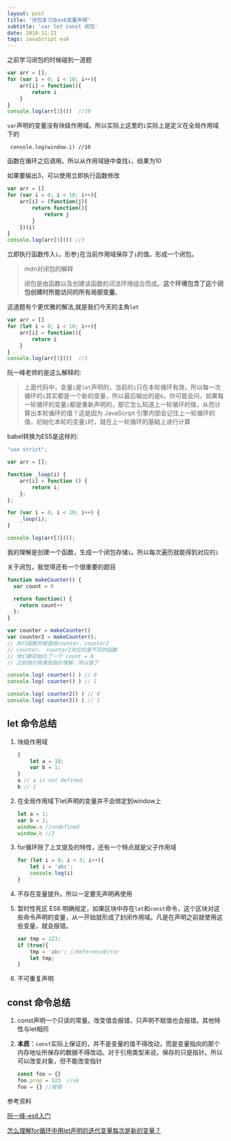 ```yaml
---
layout: post
title: '闭包复习及es6变量声明'
subtitle: 'var let const 闭包'
date: 2018-11-21
tags: JavaScript es6
---
```




之前学习闭包的时候碰到一道题

```javascript
var arr = [];
for (var i = 0; i < 10; i++){
    arr[i] = function(){
        return i
    }
}
console.log(arr[3]())  //10
```

`var`声明的变量没有块级作用域。所以实际上这里的`i`实际上是定义在全局作用域下的

` console.log(window.i) //10`

函数在循环之后调用。所以从作用域链中查找`i`，结果为10

如果要输出3，可以使用立即执行函数修改

```javascript
var arr = []
for (var i = 0; i < 10; i++){
    arr[i] = (function(j){
    	return function(){
    		return j
    	}
    })(i)
}
console.log(arr[3]()) //3
```

立即执行函数传入`i`，形参`j`在当前作用域保存了`i`的值。形成一个闭包。

> mdn对闭包的解释
>
> 闭包是由函数以及创建该函数的词法环境组合而成。**这个环境包含了这个闭包创建时所能访问的所有局部变量**。

这道题有个更优雅的解法,就是我们今天的主角`let`

```javascript
var arr = []
for (let i = 0; i < 10; i++){
    arr[i] = function(){
        return i
    }
}
console.log(arr[3]())  //3
```

阮一峰老师的是这么解释的:

> 上面代码中，变量`i`是`let`声明的，当前的`i`只在本轮循环有效，所以每一次循环的`i`其实都是一个新的变量，所以最后输出的是`6`。你可能会问，如果每一轮循环的变量`i`都是重新声明的，那它怎么知道上一轮循环的值，从而计算出本轮循环的值？这是因为 JavaScript 引擎内部会记住上一轮循环的值，初始化本轮的变量`i`时，就在上一轮循环的基础上进行计算

babel转换为ES5是这样的:

```javascript
"use strict";

var arr = [];

function _loop(i) {
    arr[i] = function () {
        return i;
    };
};

for (var i = 0; i < 10; i++) {
    _loop(i);
}

console.log(arr[3]());
```

我的理解是创建一个函数，生成一个闭包存储`i`。所以每次遍历就能得到对应的`i`

关于闭包，我觉得还有一个很重要的题目

```javascript
function makeCounter() {
  var count = 0

  return function() {
    return count++
  };
}

var counter = makeCounter() 
var counter2 = makeCounter();
// 执行函数并赋值给counter，counter2
// counter， counter2对应的是不同的函数
// 他们都初始化了一个 count = 0
// 之前按引用类型指针理解，所以错了

console.log( counter() ) // 0
console.log( counter() ) // 1

console.log( counter2() ) // 0
console.log( counter2() ) // 1
```



## let 命令总结

1. 块级作用域

   ```javascript
   {
       let a = 10;
       var b = 1;
   }
   a // a is not defined
   b // 1
   ```

2. 在全局作用域下let声明的变量并不会绑定到window上

   ```javascript
   let a = 1;
   var b = 2;
   window.a //undefined
   window.b //2
   ```

3. for循环除了上文提及的特性，还有一个特点就是父子作用域

   ```javascript
   for (let i = 0; i < 3; i++){
       let i = 'abc';
       console.log(i)
   }
   
   ```

4. 不存在变量提升。所以一定要先声明再使用

5. 暂时性死区
   ES6 明确规定，如果区块中存在`let`和`const`命令，这个区块对这些命令声明的变量，从一开始就形成了封闭作用域。凡是在声明之前就使用这些变量，就会报错。

   ```javascript
   var tmp = 123;
   if (true){
       tmp = 'abc'; //ReferenceError
       let tmp;
   }
   ```

6. 不可重复声明

## const 命令总结

1. const声明一个只读的常量。改变值会报错，只声明不赋值也会报错。其他特性与let相同

2. **本质**：`const`实际上保证的，并不是变量的值不得改动，而是变量指向的那个内存地址所保存的数据不得改动。对于引用类型来说，保存的只是指针。所以可以改变对象，但不能改变指针

   ```javascript
   const foo = {}
   foo.prop = 123  //ok
   foo = {} //报错
   ```



参考资料



[阮一峰-es6入门](http://es6.ruanyifeng.com/#docs/let)

[怎么理解for循环中用let声明的迭代变量每次是新的变量？](https://segmentfault.com/q/1010000007541743)

























